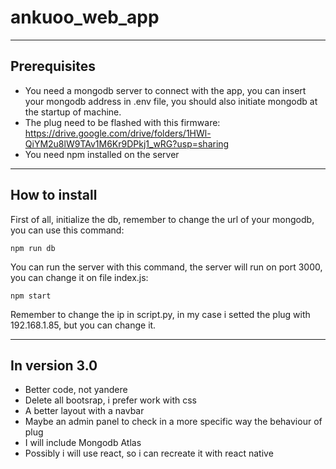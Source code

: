 # ankuoo_web_app

----

## Prerequisites
- You need a mongodb server to connect with the app, you can insert your mongodb address in .env file, you should also initiate mongodb at the startup of machine.
- The plug need to be flashed with this firmware: https://drive.google.com/drive/folders/1HWl-QiYM2u8lW9TAv1M6Kr9DPkj1_wRG?usp=sharing
- You need npm installed on the server

----
## How to install

First of all, initialize the db, remember to change the url of your mongodb, you can use this command:

`npm run db`

You can run the server with this command, the server will run on port 3000, you can change it on file index.js:

`npm start`

Remember to change the ip in script.py, in my case i setted the plug with 192.168.1.85, but you can change it.

----

## In version 3.0
- Better code, not yandere
- Delete all bootsrap, i prefer work with css
- A better layout  with a navbar
- Maybe an admin panel to check in a more specific way the behaviour of plug
- I will include Mongodb Atlas
- Possibly i will use react, so i can recreate it with react native
